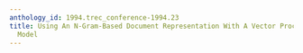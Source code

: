 ```yaml
---
anthology_id: 1994.trec_conference-1994.23
title: Using An N-Gram-Based Document Representation With A Vector Processing Retrieval
  Model
---
```


